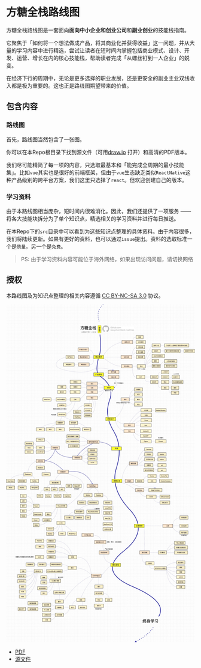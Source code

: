 # 方糖全栈路线图

方糖全栈路线图是一套面向**面向中小企业和创业公司**和**副业创业**的技能栈指南。

它聚焦于「如何将一个想法做成产品，将其商业化并获得收益」这一问题，并从大量的学习内容中进行精选，尝试让读者在短时间内掌握包括商业模式、设计、开发、运营、增长在内的核心技能栈，帮助读者完成「从螺丝钉到一人企业」的蜕变。

在经济下行的周期中，无论是更多选择的职业发展，还是更安全的副业主业双线收入都是极为重要的。这也正是路线图期望带来的价值。

## 包含内容

### 路线图

首先，路线图当然包含了一张图。

你可以在本Repo根目录下找到源文件（可用[draw.io](https://draw.io) 打开）和高清的PDF版本。

我们尽可能精简了每一项的内容，只选取最基本和「能完成全周期的最小技能集」。比如`vue`其实也是很好的前端框架，但由于`vue`生态缺乏类似`ReactNative`这种产品级别的跨平台方案，我们这里只选择了`react`。但欢迎创建自己的版本。

### 学习资料

由于本路线图相当庞杂，短时间内很难消化。因此，我们还提供了一项服务 —— 将各大技能块拆分为了单个知识点，精选相关的学习资料并进行每日推送。

在本Repo下的`src`目录中可以看到为这些知识点整理的具体资料。由于内容很多，我们将陆续更新。如果有更好的资料，也可以通过`issue`提出。资料的选取标准一个是`质量`，另一个是`免费`。

> PS: 由于学习资料内容可能位于海外网络，如果出现访问问题，请切换网络

## 授权

本路线图及为知识点整理的相关内容遵循 [CC BY-NC-SA 3.0](https://creativecommons.org/licenses/by-nc-sa/3.0/deed.zh) 协议。

![方糖全栈路线图](./%E6%96%B9%E7%B3%96%E5%85%A8%E6%A0%88%E8%B7%AF%E7%BA%BF%E5%9B%BE.jpg)

- [PDF](./%E6%96%B9%E7%B3%96%E5%85%A8%E6%A0%88%E8%B7%AF%E7%BA%BF%E5%9B%BE.drawio.pdf)
- [源文件](./%E6%96%B9%E7%B3%96%E5%85%A8%E6%A0%88%E8%B7%AF%E7%BA%BF%E5%9B%BE%E6%BA%90%E6%96%87%E4%BB%B6.drawio)


